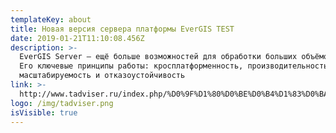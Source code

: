 ```yaml
---
templateKey: about
title: Новая версия сервера платформы EverGIS TEST
date: 2019-01-21T11:10:08.456Z
description: >-
  EverGIS Server — ещё больше возможностей для обработки больших объёмов данных.
  Его ключевые принципы работы: кросплатформенность, производительность,
  масштабируемость и отказоустойчивость
link: >-
  http://www.tadviser.ru/index.php/%D0%9F%D1%80%D0%BE%D0%B4%D1%83%D0%BA%D1%82:EverGIS#2019:_EverGIS_Server
logo: /img/tadviser.png
isVisible: true
---
```


